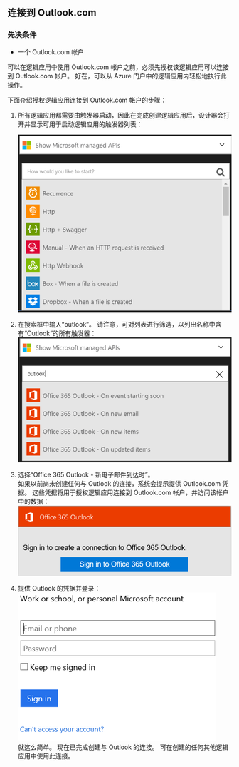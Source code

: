 ## <a name="connect-to-outlookcom"></a>连接到 Outlook.com
### <a name="prerequisites"></a>先决条件
* 一个 Outlook.com 帐户

可以在逻辑应用中使用 Outlook.com 帐户之前，必须先授权该逻辑应用可以连接到 Outlook.com 帐户。 好在，可以从 Azure 门户中的逻辑应用内轻松地执行此操作。 

下面介绍授权逻辑应用连接到 Outlook.com 帐户的步骤：

1. 所有逻辑应用都需要由触发器启动，因此在完成创建逻辑应用后，设计器会打开并显示可用于启动逻辑应用的触发器列表：
   
   ![](./media/connectors-create-api-outlook/office365-outlook-0.png)
2. 在搜索框中输入“outlook”。 请注意，可对列表进行筛选，以列出名称中含有“Outlook”的所有触发器：![](./media/connectors-create-api-outlook/office365-outlook-0-5.png)
3. 选择“Office 365 Outlook - 新电子邮件到达时”。   
   如果以前尚未创建任何与 Outlook 的连接，系统会提示提供 Outlook.com 凭据。 这些凭据将用于授权逻辑应用连接到 Outlook.com 帐户，并访问该帐户中的数据：![](./media/connectors-create-api-outlook/office365-outlook-1.png)
4. 提供 Outlook 的凭据并登录：![](./media/connectors-create-api-outlook/office365-outlook-2.png)  
   就这么简单。 现在已完成创建与 Outlook 的连接。 可在创建的任何其他逻辑应用中使用此连接。

